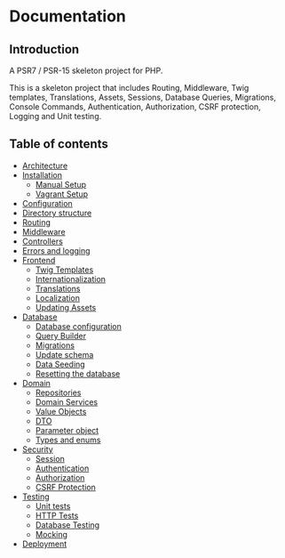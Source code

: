 # Documentation

## Introduction

A PSR7 / PSR-15 skeleton project for PHP.

This is a skeleton project that includes Routing, Middleware, Twig templates, 
Translations, Assets, Sessions, Database Queries, Migrations, 
Console Commands, Authentication, Authorization, CSRF protection, 
Logging and Unit testing.

## Table of contents

* [Architecture](architecture.md)
* [Installation](manual-setup.md)
  * [Manual Setup](manual-setup.md)
  * [Vagrant Setup](vagrant-setup.md)
* [Configuration](configuration.md)
* [Directory structure](directory-structure.md)
* [Routing](routing.md)
* [Middleware](middleware.md)
* [Controllers](controllers.md)
* [Errors and logging](errors-and-logging.md)
* [Frontend](frontend.md)
  * [Twig Templates](frontend.md#twig-templates)
  * [Internationalization](frontend.md#internationalization)
  * [Translations](frontend.md#translations)
  * [Localization](frontend.md#localization)
  * [Updating Assets](frontend.md#updating-assets)
* [Database](database.md)
  * [Database configuration](database.md#database-configuration)
  * [Query Builder](database.md#query-builder)
  * [Migrations](database.md#migrations)
  * [Update schema](database.md#update-schema)
  * [Data Seeding](database.md#data-seeding)
  * [Resetting the database](#resetting-the-database)
* [Domain](domain.md)
  * [Repositories](domain.md#repositories)
  * [Domain Services](domain.md#domain-services)
  * [Value Objects](domain.md#value-objects)
  * [DTO](domain.md#data-transfer-object-dto)
  * [Parameter object](domain.md#parameter-object)
  * [Types and enums](domain.md#types-and-enums)
* [Security](security.md)
  * [Session](security.md#session)
  * [Authentication](security.md#authentication)
  * [Authorization](security.md#authorization)
  * [CSRF Protection](security.md#csrf-protection)
* [Testing](testing.md)
  * [Unit tests](testing.md#unit-testing)
  * [HTTP Tests](testing.md#http-tests)
  * [Database Testing](testing.md#database-testing)
  * [Mocking](testing.md#mocking)
* [Deployment](deployment.md)
  
